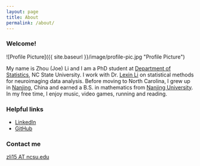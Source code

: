 ```yaml
---
layout: page
title: About
permalink: /about/
---
```


### Welcome!

![Profile Picture]({{ site.baseurl }}/image/profile-pic.jpg "Profile Picture")

My name is Zhou (Joe) Li and I am a PhD student at [Department of Statistics](http://www.stat.ncsu.edu/), NC State University. I work with Dr. [Lexin Li](http://sph.berkeley.edu/lexin-li) on statistical methods for neuroimaging data analysis. Before moving to North Carolina, I grew up in [Nanjing](http://www.cityofnanjing.com/), China and earned a B.S. in mathematics from [Nanjing University](http://www.nju.edu.cn/english/). In my free time, I enjoy music, video games, running and reading.

### Helpful links

* [LinkedIn](https://www.linkedin.com/in/zhouli89)
* [GitHub](https://github.com/cgte88586)

### Contact me

[zli15 AT ncsu.edu](mailto:benlz1989@gmail.com)